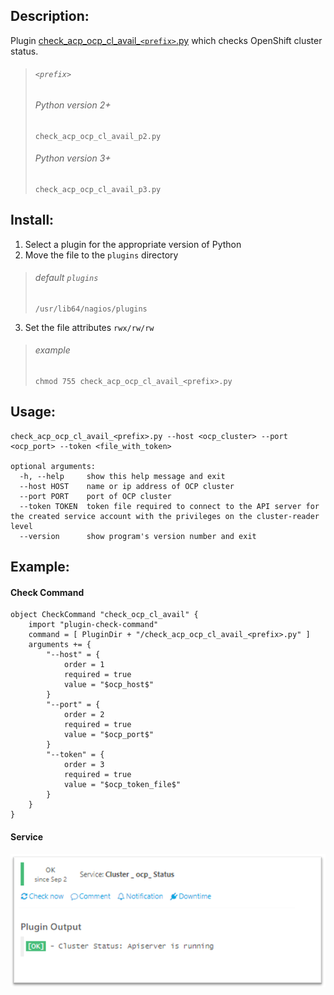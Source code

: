 ## Description:

Plugin [check_acp_ocp_cl_avail_` <prefix> `.py](/plugins/check_acp_ocp_cl_avail) which checks OpenShift cluster status.



> ###### `<prefix>` 
>
> ###### Python version 2+
>
> ```
> check_acp_ocp_cl_avail_p2.py
> ```
>
> ###### Python version 3+
>
> ```
> check_acp_ocp_cl_avail_p3.py
> ```


## Install:

1. Select a plugin for the appropriate version of Python
2. Move the file to the `plugins` directory
> ###### default `plugins`
>
> ```
> /usr/lib64/nagios/plugins
3. Set the file attributes `rwx/rw/rw`
> ###### example 
>
> ```
> chmod 755 check_acp_ocp_cl_avail_<prefix>.py

## Usage:

    check_acp_ocp_cl_avail_<prefix>.py --host <ocp_cluster> --port <ocp_port> --token <file_with_token>
    
    optional arguments:
      -h, --help     show this help message and exit
      --host HOST    name or ip address of OCP cluster
      --port PORT    port of OCP cluster
      --token TOKEN  token file required to connect to the API server for the created service account with the privileges on the cluster-reader level
      --version      show program's version number and exit

## Example:

#### Check Command

    object CheckCommand "check_ocp_cl_avail" {
        import "plugin-check-command"
        command = [ PluginDir + "/check_acp_ocp_cl_avail_<prefix>.py" ]
        arguments += {
            "--host" = {
                order = 1
                required = true
                value = "$ocp_host$"
            }
            "--port" = {
                order = 2
                required = true
                value = "$ocp_port$"
            }
            "--token" = {
                order = 3
                required = true
                value = "$ocp_token_file$"
            }
        }
    }

#### Service

![heck_acp_ocp_cl_avail.png](/doc/images/check_acp_ocp_cl_avail.png)
